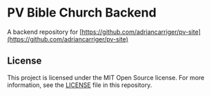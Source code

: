 # PV Bible Church Backend

A backend repository for [https://github.com/adriancarriger/pv-site](https://github.com/adriancarriger/pv-site)

## License

This project is licensed under the MIT Open Source license. For more information, see the [LICENSE](LICENSE) file in this repository.